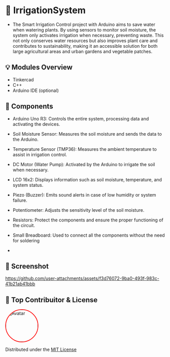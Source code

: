 # 🌊 IrrigationSystem

- The Smart Irrigation Control project with Arduino aims to save water when watering plants. By using sensors to monitor soil moisture, the system only activates irrigation when necessary, preventing waste. This not only conserves water resources but also improves plant care and contributes to sustainability, making it an accessible solution for both large agricultural areas and urban gardens and vegetable patches.

## 💡 Modules Overview 

- Tinkercad
- C++
- Arduino IDE (optional)

## 🧩 Components

- Arduino Uno R3: Controls the entire system, processing data and activating the devices.

-  Soil Moisture Sensor: Measures the soil moisture and sends the data to the Arduino.

-  Temperature Sensor (TMP36): Measures the ambient temperature to assist in irrigation control.

-  DC Motor (Water Pump): Activated by the Arduino to irrigate the soil when necessary.

-  LCD 16x2: Displays information such as soil moisture, temperature, and system status.

-  Piezo (Buzzer): Emits sound alerts in case of low humidity or system failure.

-  Potentiometer: Adjusts the sensitivity level of the soil moisture.

-  Resistors: Protect the components and ensure the proper functioning of the circuit.

-  Small Breadboard: Used to connect all the components without the need for soldering
-  
## 🚀 Screenshot
https://github.com/user-attachments/assets/f3d76072-9ba0-493f-983c-41b21ab41bbb

## 📄 Top Contribuitor & License

<img src="https://avatars.githubusercontent.com/u/144074554?v=4"
     style="width: 100px; height: 100px; border-radius: 50%; border: 2px solid red; object-fit: cover;"
     alt="Avatar">

Distributed under the [MIT License](https://opensource.org/licenses/MIT)

